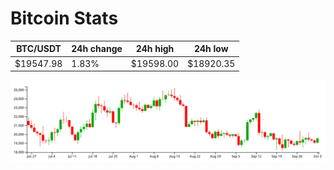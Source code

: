 # Bitcoin Stats

BTC/USDT|24h change|24h high|24h low|
|---|---|---|---|
|$19547.98|1.83%|$19598.00|$18920.35|

<img src="./chart.svg">
